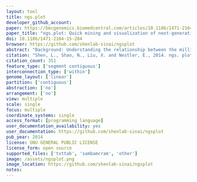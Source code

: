 ```yaml
---
layout: tool 
title: ngs.plot
developer_github_account: 
paper: https://bmcgenomics.biomedcentral.com/articles/10.1186/1471-2164-15-284
paper_title: "ngs.plot: Quick mining and visualization of next-generation sequencing data by integrating genomic databases"
doi: 10.1186/1471-2164-15-284
browser: https://github.com/shenlab-sinai/ngsplot
abstract: "Background: Understanding the relationship between the millions of functional DNA elements and their protein regulators, and how they work in conjunction to manifest diverse phenotypes, is key to advancing our understanding of the mammalian genome. Next-generation sequencing technology is now used widely to probe these protein-DNA interactions and to profile gene expression at a genome-wide scale. As the cost of DNA sequencing continues to fall, the interpretation of the ever increasing amount of data generated represents a considerable challenge. Results: We have developed ngs.plot – a standalone program to visualize enrichment patterns of DNA-interacting proteins at functionally important regions based on next-generation sequencing data. We demonstrate that ngs.plot is not only efficient but also scalable. We use a few examples to demonstrate that ngs.plot is easy to use and yet very powerful to generate figures that are publication ready. Conclusions: We conclude that ngs.plot is a useful tool to help fill the gap between massive datasets and genomic information in this era of big sequencing data."
citation: "Shen, L., Shao, N., Liu, X. and Nestler, E., 2014. ngs. plot: Quick mining and visualization of next-generation sequencing data by integrating genomic databases. BMC genomics, 15(1), p.284."
citation_count: 351
feature_type: ['segment contiguous']
interconnection_type: ['within']
genome_layout: ['linear']
partition: ['contiguous']
abstraction: ['no']
arrangement: ['no']
view: multiple
scale: single
focus: multiple
coordinate_systems: single
access_format: [programming language]
user_documentation_availability: yes
user_documentation: https://github.com/shenlab-sinai/ngsplot
pub_year: 2014
license: GNU GENERAL PUBLIC LICENSE
license_form: open source
supported_files: ['txttab', 'sambamcram', 'other']
image: /assets/ngsplot.png
image_location: https://github.com/shenlab-sinai/ngsplot
notes: 
---
```

